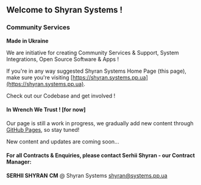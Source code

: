 ## Welcome to Shyran Systems !

### Community Services

**Made in Ukraine**

We are initiative for creating Community Services & Support, System Integrations, Open Source Software & Apps !

If you're in any way suggested Shyran Systems Home Page (this page), make sure you're visiting [https://shyran.systems.pp.ua](https://shyran.systems.pp.ua).

Check out our Codebase and get involved !

#### In Wrench We Trust !  [for now]

Our page is still a work in progress, we gradually add new content through [GitHub Pages](https://shyran-systems.github.io/shyran.systems.pp.ua/), so stay tuned!

New content and updates are coming soon...


#### For all Contracts & Enquiries, please contact Serhii Shyran - our Contract Manager:

**SERHII SHYRAN**
**CM** @ Shyran Systems
[shyran@systems.pp.ua](mailto:shyran@systems.pp.ua)
